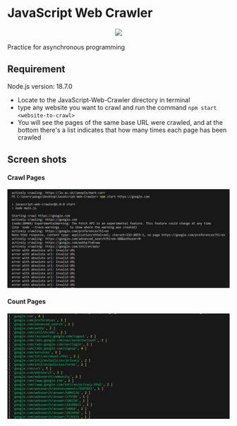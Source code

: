 # JavaScript Web Crawler

<div align="center">
  <img src="https://img.shields.io/badge/node.js-6DA55F?style=for-the-badge&logo=node.js&logoColor=white">
</div>

Practice for asynchronous programming

## Requirement

Node.js version: 18.7.0

- Locate to the JavaScript-Web-Crawler directory in terminal
- type any website you want to crawl and run the command
  `npm start <website-to-crawl> `
- You will see the pages of the same base URL were crawled, and at the bottom there's a list indicates that how many times each page has been crawled

## Screen shots

#### Crawl Pages

![crawl-pages](/img/crawl-pages.png)

#### Count Pages

![count-pages](/img/pages-count.png)
